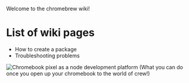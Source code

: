 Welcome to the chromebrew wiki!

# List of wiki pages
* How to create a package
* Troubleshooting problems

![Chromebook pixel as a node development platform](https://pbs.twimg.com/media/CZNsl0NWEAEE_Jf.jpg:large)
(What you can do once you open up your chromebook to the world of crew!)